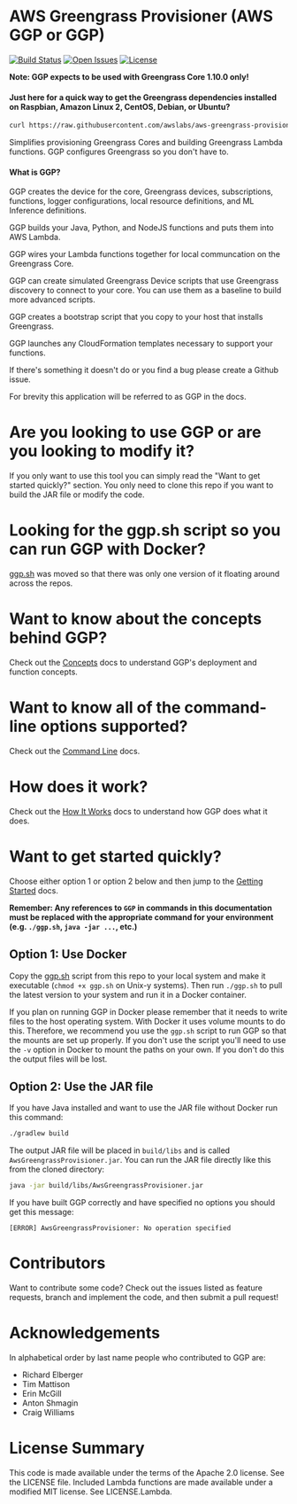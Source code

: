 # AWS Greengrass Provisioner (AWS GGP or GGP)

[![Build Status](https://travis-ci.org/awslabs/aws-greengrass-provisioner.svg?branch=master)](https://travis-ci.org/awslabs/aws-greengrass-provisioner)
[![Open Issues](https://img.shields.io/github/issues-raw/awslabs/aws-greengrass-provisioner.svg)](https://github.com/awslabs/aws-greengrass-provisioner/issues)
[![License](https://img.shields.io/badge/License-Apache%202.0-blue.svg)](https://github.com/awslabs/aws-greengrass-provisioner/blob/master/LICENSE)

**Note: GGP expects to be used with Greengrass Core 1.10.0 only!**

#### Just here for a quick way to get the Greengrass dependencies installed on Raspbian, Amazon Linux 2, CentOS, Debian, or Ubuntu?

```bash
curl https://raw.githubusercontent.com/awslabs/aws-greengrass-provisioner/master/src/main/resources/shell/update-dependencies.sh.in | sudo bash
```
Simplifies provisioning Greengrass Cores and building Greengrass Lambda functions.  GGP configures Greengrass so you don't have to.

#### What is GGP?

GGP creates the device for the core, Greengrass devices, subscriptions, functions, logger configurations, local resource
definitions, and ML Inference definitions.

GGP builds your Java, Python, and NodeJS functions and puts them into AWS Lambda.

GGP wires your Lambda functions together for local communcation on the Greengrass Core.

GGP can create simulated Greengrass Device scripts that use Greengrass discovery to connect to your core.  You can use
them as a baseline to build more advanced scripts.

GGP creates a bootstrap script that you copy to your host that installs Greengrass.

GGP launches any CloudFormation templates necessary to support your functions.

If there's something it doesn't do or you find a bug please create a Github issue.

For brevity this application will be referred to as GGP in the docs.

# Are you looking to use GGP or are you looking to modify it?

If you only want to use this tool you can simply read the "Want to get started quickly?" section.  You only need to
clone this repo if you want to build the JAR file or modify the code.

# Looking for the ggp.sh script so you can run GGP with Docker?

[ggp.sh](https://github.com/aws-samples/aws-greengrass-lambda-functions/blob/master/ggp.sh) was moved so that there was only one version of it floating around across the repos.

# Want to know about the concepts behind GGP?

Check out the [Concepts](/docs/Concepts.md) docs to understand GGP's deployment and function concepts.

# Want to know all of the command-line options supported?

Check out the [Command Line](/docs/CommandLine.md) docs.

# How does it work?

Check out the [How It Works](/docs/HowItWorks.md) docs to understand how GGP does what it does.

# Want to get started quickly?

Choose either option 1 or option 2 below and then jump to the [Getting Started](/docs/GettingStarted.md) docs.

**Remember: Any references to `GGP` in commands in this documentation must be replaced with the appropriate command for
your environment (e.g. `./ggp.sh`, `java -jar ...`, etc.)**

## Option 1: Use Docker

Copy the [ggp.sh](https://github.com/aws-samples/aws-greengrass-lambda-functions/blob/master/ggp.sh) script from this repo to your local system and make it executable (`chmod +x ggp.sh`
on Unix-y systems).  Then run `./ggp.sh` to pull the latest version to your system and run it in a Docker container.

If you plan on running GGP in Docker please remember that it needs to write files to the host operating system.  With
Docker it uses volume mounts to do this.  Therefore, we recommend you use the `ggp.sh` script to run GGP so that the
mounts are set up properly.  If you don't use the script you'll need to use the `-v` option in Docker to mount the paths
on your own.  If you don't do this the output files will be lost.

## Option 2: Use the JAR file

If you have Java installed and want to use the JAR file without Docker run this command:

```bash
./gradlew build
```

The output JAR file will be placed in `build/libs` and is called `AwsGreengrassProvisioner.jar`.  You can run the JAR
file directly like this from the cloned directory:

```bash
java -jar build/libs/AwsGreengrassProvisioner.jar
```

If you have built GGP correctly and have specified no options you should get this message:

```
[ERROR] AwsGreengrassProvisioner: No operation specified
```

# Contributors

Want to contribute some code?  Check out the issues listed as feature requests, branch and implement the code, and then
submit a pull request!

# Acknowledgements

In alphabetical order by last name people who contributed to GGP are:

- Richard Elberger
- Tim Mattison
- Erin McGill
- Anton Shmagin
- Craig Williams

# License Summary

This code is made available under the terms of the Apache 2.0 license. See the LICENSE file.
Included Lambda functions are made available under a modified MIT license. See LICENSE.Lambda.
